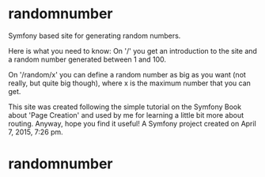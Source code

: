 randomnumber
============

Symfony based site for generating random numbers.

Here is what you need to know:
On '/' you get an introduction to the site and a random number generated between 1 and 100.

On '/random/x' you can define a random number as big as you want (not really, but quite big though), where x is the maximum number that you can get.

This site was created following the simple tutorial on the Symfony Book about 'Page Creation' and used by me for learning a little bit more about routing. Anyway, hope you find it useful!
A Symfony project created on April 7, 2015, 7:26 pm.
# randomnumber
